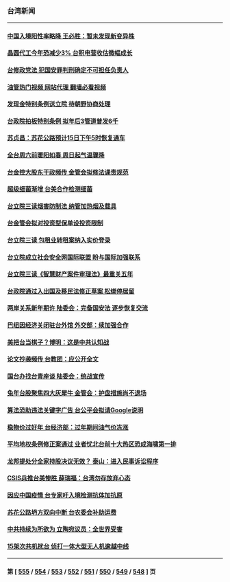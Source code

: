 ### 台湾新闻
---
#### [中国入境阳性率略降 王必胜：暂未发现新变异株](../../pages/ncid1349361/n13905491.md?01131645) 
#### [晶圆代工今年恐减少3% 台积电营收估微幅成长](../../pages/ncid1349361/n13905489.md?01131645) 
#### [台修政党法 犯国安罪判刑确定不可担任负责人](../../pages/ncid1349361/n13905488.md?01131645) 
#### [油管热门视频 网站代理 翻墙必看视频](http://138.2.39.72:81/youtube.html?epic-marker?01131645)
#### [发现金特别条例送立院 待朝野协商处理](../../pages/ncid1349361/n13905553.md?01131645) 
#### [台政院拍板特别条例 拟年后3管道普发6千](../../pages/ncid1349361/n13905551.md?01131645) 
#### [苏贞昌：苏花公路预计15日下午5时恢复通车](../../pages/ncid1349361/n13905493.md?01131645) 
#### [全台周六前暖阳如春 周日起气温骤降](../../pages/ncid1349361/n13905494.md?01131645) 
#### [台金控大股东干政频传 金管会拟修法课责规范](../../pages/ncid1349361/n13905485.md?01131645) 
#### [超级细菌渐增 台美合作检测细菌](../../pages/ncid1349361/n13905495.md?01131645) 
#### [台立院三读烟害防制法 纳管加热烟及载具](../../pages/ncid1349361/n13905522.md?01131645) 
#### [台金管会拟对投资型保单设投资限制](../../pages/ncid1349361/n13905487.md?01131645) 
#### [台立院三读 包租业转租案纳入实价登录](../../pages/ncid1349361/n13905524.md?01131645) 
#### [台立院成立社会安全网国际联盟 盼与国际加强联系](../../pages/ncid1349361/n13905526.md?01131645) 
#### [台立院三读《智慧财产案件审理法》最重关五年](../../pages/ncid1349361/n13905527.md?01131645) 
#### [台政院通过入出国及移民法修正草案 松绑停居留](../../pages/ncid1349361/n13905529.md?01131645) 
#### [两岸关系新年期许 陆委会：完备国安法 逐步恢复交流](../../pages/ncid1349361/n13905483.md?01131645) 
#### [巴纽因经济关闭驻台外馆 外交部：续加强合作](../../pages/ncid1349361/n13905484.md?01131645) 
#### [美把台当棋子？博明：这是中共认知战](../../pages/ncid1349361/n13905505.md?01131645) 
#### [论文抄袭频传 台教团：应公开全文](../../pages/ncid1349361/n13905500.md?01131645) 
#### [国台办找台青座谈 陆委会：统战宣传](../../pages/ncid1349361/n13905486.md?01131645) 
#### [兔年台股聚焦四大灰犀牛 金管会：护盘措施尚不退场](../../pages/ncid1349361/n13905462.md?01131645) 
#### [算法恐助违法关键字广告 台公平会拟请Google说明](../../pages/ncid1349361/n13905468.md?01131645) 
#### [稳物价过好年 台经济部：过年期间油气价冻涨](../../pages/ncid1349361/n13905464.md?01131645) 
#### [平均地权条例修正案通过 业者忧北台前十大热区恐成海啸第一排](../../pages/ncid1349361/n13905465.md?01131645) 
#### [龙邦提处分全家持股决议无效？ 泰山：进入民事诉讼程序](../../pages/ncid1349361/n13905470.md?01131645) 
#### [CSIS兵推台美惨胜 薛瑞福：台湾勿存放弃心态](../../pages/ncid1349361/n13905451.md?01131645) 
#### [因应中国疫情 台专家吁入境检测抗体加抗原](../../pages/ncid1349361/n13905274.md?01131645) 
#### [苏花公路坍方双向中断 台农委会补助运费](../../pages/ncid1349361/n13905381.md?01131645) 
#### [中共持续为所欲为 立陶宛议员：全世界受害](../../pages/ncid1349361/n13905360.md?01131645) 
#### [15架次共机扰台 侦打一体大型无人机逾越中线](../../pages/ncid1349361/n13905359.md?01131645) 

---
#### 第 [ [555](./555.md?01131645) / [554](./554.md?01131645) / [553](./553.md?01131645) / [552](./552.md?01131645) / [551](./551.md?01131645) / [550](./550.md?01131645) / [549](./549.md?01131645) / [548](./548.md?01131645) ] 页
